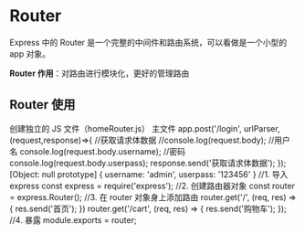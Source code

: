 # Router

Express 中的 Router 是一个完整的中间件和路由系统，可以看做是一个小型的 app 对象。

**Router 作用**：对路由进行模块化，更好的管理路由 

## Router 使用

 创建独立的 JS 文件（homeRouter.js） 主文件 app.post('/login', urlParser, (request,response)=>{ //获取请求体数据 //console.log(request.body); //用户名 console.log(request.body.username); //密码 console.log(request.body.userpass); response.send('获取请求体数据'); }); [Object: null prototype] { username: 'admin', userpass: '123456' } //1. 导入 express const express = require('express'); //2. 创建路由器对象 const router = express.Router(); //3. 在 router 对象身上添加路由 router.get('/', (req, res) => { res.send('首页'); }) router.get('/cart', (req, res) => { res.send('购物车'); }); //4. 暴露 module.exports = router; 